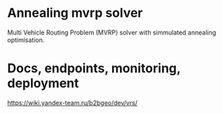 # Annealing mvrp solver
Multi Vehicle Routing Problem (MVRP) solver with simmulated annealing optimisation.

# Docs, endpoints, monitoring, deployment
https://wiki.yandex-team.ru/b2bgeo/dev/vrs/
